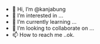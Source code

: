 - 👋 Hi, I’m @kanjabung
- 👀 I’m interested in ...
- 🌱 I’m currently learning ...
- 💞️ I’m looking to collaborate on ...
- 📫 How to reach me ..ok.

<!---
kanjabung/kanjabung is a ✨ special ✨ repository because its `README.md` (this file) appears on your GitHub profile.
You can click the Preview link to take a look at your changes.
--->

